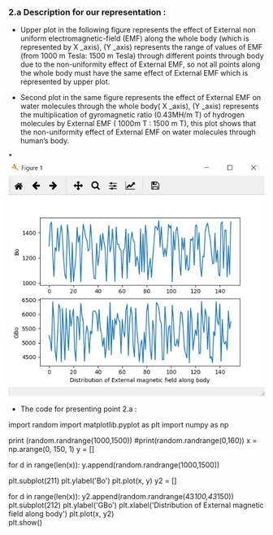<!--Headline-->
<!--Image-->
<!--UL-->
<!-- URLs-->

### 2.a Description for our representation :
*   Upper plot in the following figure represents the effect of External non uniform electromagnetic-field (EMF) along the whole body (which is represented by X _axis), (Y _axis) represents the range of values of EMF (from 1000 m Tesla: 1500 m Tesla) through different points through body due to the non-uniformity effect of External EMF, so not all points along the whole body must have the same effect of External EMF which is represented by upper plot. 


* 	Second plot in the same figure represents  the effect of External EMF on water molecules through the whole body( X _axis), (Y _axis) represents the multiplication of gyromagnetic ratio (0.43MH/m T) of hydrogen molecules by External EMF ( 1000m T : 1500 m T), this plot shows that the non-uniformity effect of External EMF on water molecules through human’s body.


*![](/a.PNG)

*   The code for presenting point 2.a :
 
 
import random 
import matplotlib.pyplot as plt
import numpy as np

print (random.randrange(1000,1500))
#print(random.randrange(0,160))
x = np.arange(0, 150, 1) 
y = [] 

for d in range(len(x)):
    y.append(random.randrange(1000,1500)) 

plt.subplot(211)
plt.ylabel('Bo') 
plt.plot(x, y) 
y2 = [] 

for d in range(len(x)):
    y2.append(random.randrange(43*100,43*150)) 
plt.subplot(212)
plt.ylabel('GBo') 
plt.xlabel('Distribution of External magnetic field along body') 
plt.plot(x, y2)  
plt.show()
